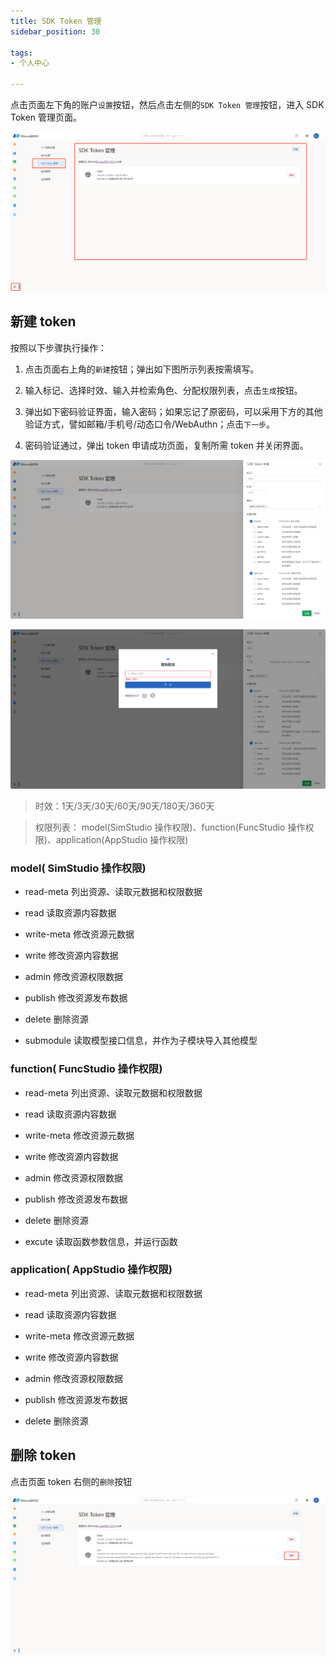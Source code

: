 ```yaml
---
title: SDK Token 管理
sidebar_position: 30

tags: 
- 个人中心

---
```


点击页面左下角的账户`设置`按钮，然后点击左侧的`SDK Token 管理`按钮，进入 SDK Token 管理页面。

![sdk-token管理页面](./sdk-token.png "sdk-token管理页面")

## 新建 token 

按照以下步骤执行操作：

1. 点击页面右上角的`新建`按钮；弹出如下图所示列表按需填写。

2. 输入标记、选择时效、输入并检索角色、分配权限列表，点击`生成`按钮。
   
3. 弹出如下密码验证界面，输入密码；如果忘记了原密码，可以采用下方的其他验证方式，譬如邮箱/手机号/动态口令/WebAuthn；点击`下一步`。

4. 密码验证通过，弹出 token 申请成功页面，复制所需 token 并关闭界面。

![新建token](./新建token.png "新建token")

![密码验证](./密码验证.png "密码验证")

> 时效：1天/3天/30天/60天/90天/180天/360天

> 权限列表： model(SimStudio 操作权限)、function(FuncStudio 操作权限)、application(AppStudio 操作权限)

### model( SimStudio 操作权限)

+ read-meta 列出资源、读取元数据和权限数据

+ read 读取资源内容数据
  
+ write-meta 修改资源元数据
  
+ write 修改资源内容数据
  
+ admin 修改资源权限数据
  
+ publish 修改资源发布数据
  
+ delete 删除资源
  
+ submodule 读取模型接口信息，并作为子模块导入其他模型

### function( FuncStudio 操作权限)

+ read-meta 列出资源、读取元数据和权限数据

+ read 读取资源内容数据
  
+ write-meta 修改资源元数据
  
+ write 修改资源内容数据
  
+ admin 修改资源权限数据
  
+ publish 修改资源发布数据
  
+ delete 删除资源
  
+ excute 读取函数参数信息，并运行函数

### application( AppStudio 操作权限)

+ read-meta 列出资源、读取元数据和权限数据

+ read 读取资源内容数据
  
+ write-meta 修改资源元数据
  
+ write 修改资源内容数据
  
+ admin 修改资源权限数据
  
+ publish 修改资源发布数据
  
+ delete 删除资源

## 删除 token 

点击页面 token 右侧的`删除`按钮

![删除token](./删除token.png "删除token")
